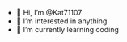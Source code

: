 - 👋 Hi, I’m @Kat71107
- 👀 I’m interested in anything 
- 🌱 I’m currently learning coding

<!---
Kat71107/Kat71107 is a ✨ special ✨ repository because its `README.md` (this file) appears on your GitHub profile.
You can click the Preview link to take a look at your changes.
--->
